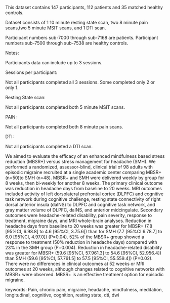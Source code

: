 This dataset contains 147 participants, 112 patients and 35 matched healthy controls.

Dataset consists of 1 10 minute resting state scan, two 8 minute pain scans,two 5 minute MSIT scans, and 1 DTI scan.

Participant numbers sub-7000 through sub-7168 are patients.
Participant numbers sub-7500 through sub-7538 are healthy controls.

Notes:

Participants data can include up to 3 sessions.

Sessions per participant:

Not all participants completed all 3 sessions. Some completed only 2 or only 1.

Resting State scan:

Not all participants completed both 5 minute MSIT scans.

PAIN:

Not all participants completed both 8 minute pain scans.

DTI:

Not all participants completed a DTI scan.


We aimed to evaluate the efficacy of an enhanced mindfulness based stress reduction (MBSR+) versus 
stress management for headache (SMH). We performed a randomized, assessor-blind, clinical trial of 
98 adults with episodic migraine recruited at a single academic center comparing MBSR+ (n=50)to SMH 
(n=48). MBSR+ and SMH were delivered weekly by group for 8 weeks, then bi-weekly for another 8 weeks. 
The primary clinical outcome was reduction in headache days from baseline to 20 weeks. MRI outcomes 
included activity of left dorsolateral prefrontal cortex (DLPFC) and cognitive task network during 
cognitive challenge, resting state connectivity of right dorsal anterior insula (daINS) to DLPFC and 
cognitive task network, and gray matter volume of DLPFC, daINS, and anterior midcingulate. Secondary 
outcomes were headache-related disability, pain severity, response to treatment, migraine days, and MRI 
whole-brain analyses. Reduction in headache days from baseline to 20 weeks was greater for 
MBSR+ (7.8 [95%CI, 6.98.8] to 4.6 [95%CI, 3.75.6]) than for SMH (7.7 [95%CI 6.78.7] to 6.0 [95%CI, 4.97.0]) (P=0.04).
 52% of the MBSR+ group showed a response to treatment (50% reduction in headache days) compared with 23% 
 in the SMH group (P=0.004). Reduction in headache-related disability was greater for MBSR+ (59.6 [95%CI, 57.961.3] 
 to 54.6 [95%CI, 52.956.4]) than SMH (59.6 [95%CI, 57.761.5] to 57.5 [95%CI, 55.559.4]) (P=0.02). There were no 
 differences in clinical outcomes at 52 weeks or MRI outcomes at 20 weeks, although changes related to cognitive 
 networks with MBSR+ were observed. MBSR+ is an effective treatment option for episodic migraine.

keywords: Pain, chronic pain, migraine, headache, mindfulness, meditation, longitudinal, cognitive, cognition, resting state, dti, dwi